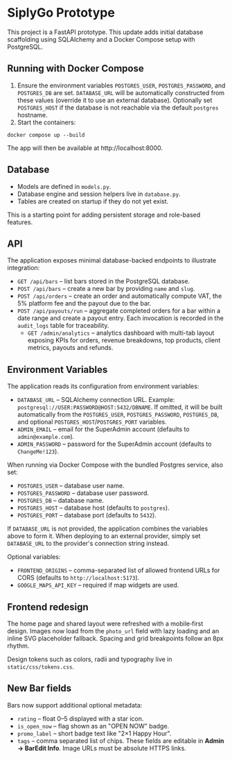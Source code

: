 # SiplyGo Prototype

This project is a FastAPI prototype. This update adds initial database scaffolding
using SQLAlchemy and a Docker Compose setup with PostgreSQL.

## Running with Docker Compose

1. Ensure the environment variables `POSTGRES_USER`,
   `POSTGRES_PASSWORD`, and `POSTGRES_DB` are set. `DATABASE_URL` will be
   automatically constructed from these values (override it to use an
   external database). Optionally set `POSTGRES_HOST` if the database is
   not reachable via the default `postgres` hostname.
2. Start the containers:

```
docker compose up --build
```

The app will then be available at http://localhost:8000.

## Database

- Models are defined in `models.py`.
- Database engine and session helpers live in `database.py`.
- Tables are created on startup if they do not yet exist.

This is a starting point for adding persistent storage and role-based features.

## API

The application exposes minimal database-backed endpoints to illustrate
integration:

- `GET /api/bars` – list bars stored in the PostgreSQL database.
- `POST /api/bars` – create a new bar by providing `name` and `slug`.
- `POST /api/orders` – create an order and automatically compute VAT,
  the 5% platform fee and the payout due to the bar.
- `POST /api/payouts/run` – aggregate completed orders for a bar within a
  date range and create a payout entry. Each invocation is recorded in the
  `audit_logs` table for traceability.
  - `GET /admin/analytics` – analytics dashboard with multi-tab layout
    exposing KPIs for orders, revenue breakdowns, top products, client
    metrics, payouts and refunds.

## Environment Variables

The application reads its configuration from environment variables:

- `DATABASE_URL` – SQLAlchemy connection URL. Example:
  `postgresql://USER:PASSWORD@HOST:5432/DBNAME`. If omitted, it will be
  built automatically from the `POSTGRES_USER`, `POSTGRES_PASSWORD`,
  `POSTGRES_DB`, and optional `POSTGRES_HOST`/`POSTGRES_PORT` variables.
- `ADMIN_EMAIL` – email for the SuperAdmin account (defaults to
  `admin@example.com`).
- `ADMIN_PASSWORD` – password for the SuperAdmin account (defaults to
  `ChangeMe!123`).

When running via Docker Compose with the bundled Postgres service, also set:

- `POSTGRES_USER` – database user name.
- `POSTGRES_PASSWORD` – database user password.
- `POSTGRES_DB` – database name.
- `POSTGRES_HOST` – database host (defaults to `postgres`).
- `POSTGRES_PORT` – database port (defaults to `5432`).

If `DATABASE_URL` is not provided, the application combines the variables
above to form it. When deploying to an external provider, simply set
`DATABASE_URL` to the provider's connection string instead.

Optional variables:

- `FRONTEND_ORIGINS` – comma-separated list of allowed frontend URLs for CORS
  (defaults to `http://localhost:5173`).
- `GOOGLE_MAPS_API_KEY` – required if map widgets are used.

## Frontend redesign

The home page and shared layout were refreshed with a mobile‑first design.
Images now load from the `photo_url` field with lazy loading and an inline SVG
placeholder fallback. Spacing and grid breakpoints follow an
8px rhythm.

Design tokens such as colors, radii and typography live in
`static/css/tokens.css`.

## New Bar fields

Bars now support additional optional metadata:

- `rating` – float 0–5 displayed with a star icon.
- `is_open_now` – flag shown as an "OPEN NOW" badge.
- `promo_label` – short badge text like "2×1 Happy Hour".
- `tags` – comma separated list of chips.
These fields are editable in **Admin → BarEdit Info**. Image URLs must be
absolute HTTPS links.
